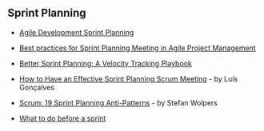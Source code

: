 ## Sprint Planning

- [Agile Development Sprint Planning](https://www.versionone.com/agile-101/agile-management-practices/agile-development-iteration-planning/)

- [Best practices for Sprint Planning Meeting in Agile Project Management](https://medium.com/agile-project-management-scrum-lean-kanban/best-practices-for-sprint-planning-meeting-in-agile-project-management-9ccd8b5285c8)

- [Better Sprint Planning: A Velocity Tracking Playbook](https://medium.com/@ZenHub/better-sprint-planning-a-velocity-tracking-playbook-19938f744ee1)

- [How to Have an Effective Sprint Planning Scrum Meeting](https://luis-goncalves.com/effective-sprint-planning-scrum/) - by Luís Gonçalves

- [Scrum: 19 Sprint Planning Anti-Patterns](https://productcoalition.com/scrum-19-sprint-planning-anti-patterns-caabc44429b3) - by Stefan Wolpers

- [What to do before a sprint](https://medium.com/@ZenHub/what-to-do-before-a-sprint-9702d2905600)